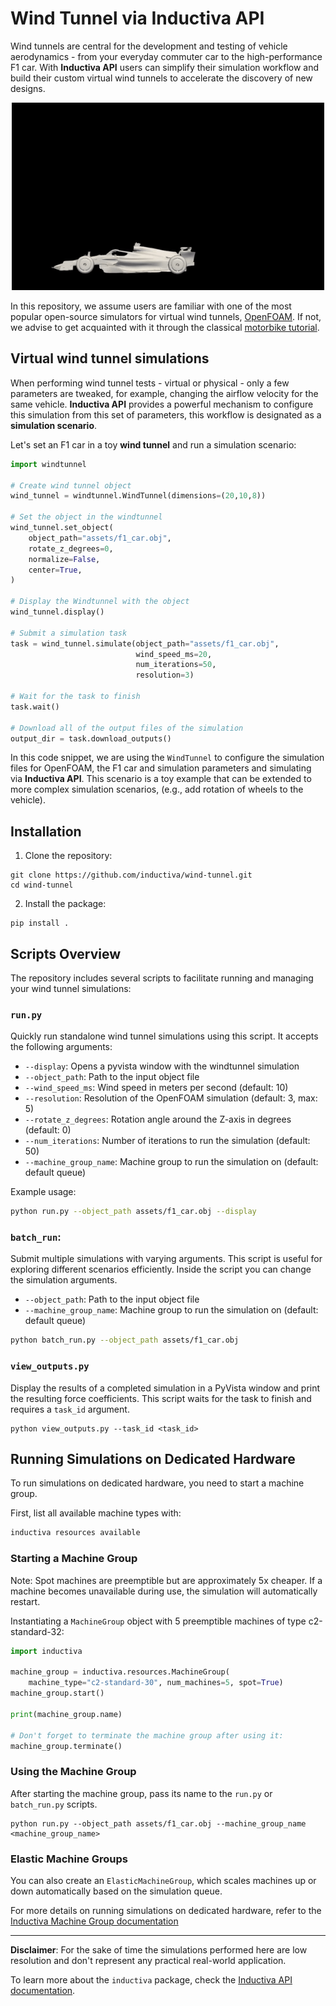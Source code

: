 # Wind Tunnel via Inductiva API

Wind tunnels are central for the development and testing of vehicle aerodynamics -
from your everyday commuter car to the high-performance F1 car.
With **Inductiva API** users can simplify their simulation workflow and build their
custom virtual wind tunnels to accelerate the discovery of new designs.

<div align="center">
<img src="assets/f1.gif" width=500 height=300 alt="F1 simulation">
</div>

In this repository, we assume users are familiar with one of the most popular
open-source simulators for virtual wind tunnels, [OpenFOAM](https://www.openfoam.org).
If not, we advise to get acquainted with it through the classical
[motorbike tutorial](https://github.com/OpenFOAM/OpenFOAM-8/tree/master/tutorials/incompressible/simpleFoam/motorBike).

## Virtual wind tunnel simulations

When performing wind tunnel tests - virtual or physical - only a few
parameters are tweaked, for example, changing the airflow velocity for the same
vehicle.
**Inductiva API** provides a powerful mechanism to configure this simulation
from this set of parameters, this workflow is designated as
a **simulation scenario**.

Let's set an F1 car in a toy **wind tunnel** and run a simulation scenario:

```python
import windtunnel

# Create wind tunnel object
wind_tunnel = windtunnel.WindTunnel(dimensions=(20,10,8))

# Set the object in the windtunnel
wind_tunnel.set_object(
    object_path="assets/f1_car.obj",
    rotate_z_degrees=0,
    normalize=False,
    center=True,
)

# Display the Windtunnel with the object
wind_tunnel.display()

# Submit a simulation task
task = wind_tunnel.simulate(object_path="assets/f1_car.obj",
                            wind_speed_ms=20,
                            num_iterations=50,
                            resolution=3)

# Wait for the task to finish
task.wait()

# Download all of the output files of the simulation
output_dir = task.download_outputs()
```

In this code snippet, we are using the `WindTunnel` to configure the
simulation files for OpenFOAM, the F1 car and
simulation parameters and simulating via **Inductiva API**. This scenario is a
toy example that can be extended to more complex simulation scenarios, (e.g.,
add rotation of wheels to the vehicle). 


## Installation

1.	Clone the repository:
```
git clone https://github.com/inductiva/wind-tunnel.git
cd wind-tunnel
```

2.  Install the package:
```
pip install .
```


## Scripts Overview
The repository includes several scripts to facilitate running and managing your wind tunnel simulations:

### `run.py`

Quickly run standalone wind tunnel simulations using this script. It accepts the following arguments:

- `--display`: Opens a pyvista window with the windtunnel simulation
- `--object_path`: Path to the input object file
- `--wind_speed_ms`: Wind speed in meters per second (default: 10)
- `--resolution`: Resolution of the OpenFOAM simulation (default: 3, max: 5)
- `--rotate_z_degrees`: Rotation angle around the Z-axis in degrees (default: 0)
- `--num_iterations`: Number of iterations to run the simulation (default: 50)
- `--machine_group_name`: Machine group to run the simulation on (default: default queue)

Example usage:
```bash 
python run.py --object_path assets/f1_car.obj --display
```


### `batch_run`:

Submit multiple simulations with varying arguments. This script is useful for exploring different scenarios efficiently. Inside the script you can change the simulation arguments.

- `--object_path`: Path to the input object file
- `--machine_group_name`: Machine group to run the simulation on (default: default queue)

```bash 
python batch_run.py --object_path assets/f1_car.obj 
```


### `view_outputs.py`

Display the results of a completed simulation in a PyVista window and print the resulting force coefficients. This script waits for the task to finish and requires a `task_id` argument.

```
python view_outputs.py --task_id <task_id>
```

## Running Simulations on Dedicated Hardware
To run simulations on dedicated hardware, you need to start a machine group.

First, list all available machine types with:

```bash 
inductiva resources available
```


### Starting a Machine Group
Note: Spot machines are preemptible but are approximately 5x cheaper. If a machine becomes unavailable during use, the simulation will automatically restart.

Instantiating a `MachineGroup` object with 5 preemptible machines of type c2-standard-32:

```python 
import inductiva

machine_group = inductiva.resources.MachineGroup(
    machine_type="c2-standard-30", num_machines=5, spot=True)
machine_group.start()

print(machine_group.name)

# Don't forget to terminate the machine group after using it:
machine_group.terminate()
```

### Using the Machine Group
After starting the machine group, pass its name to the `run.py` or `batch_run.py` scripts.

```
python run.py --object_path assets/f1_car.obj --machine_group_name <machine_group_name>
```

### Elastic Machine Groups
You can also create an `ElasticMachineGroup`, which scales machines up or down automatically based on the simulation queue.

For more details on running simulations on dedicated hardware, refer to the [Inductiva Machine Group documentation](https://docs.inductiva.ai/en/latest/how_to/run-parallel_simulations.html)

---

**Disclaimer**: For the sake of time the simulations performed here are low resolution and don't represent any practical real-world application.

To learn more about the `inductiva` package, check the
[Inductiva API documentation](https://github.com/inductiva/inductiva/wiki).
